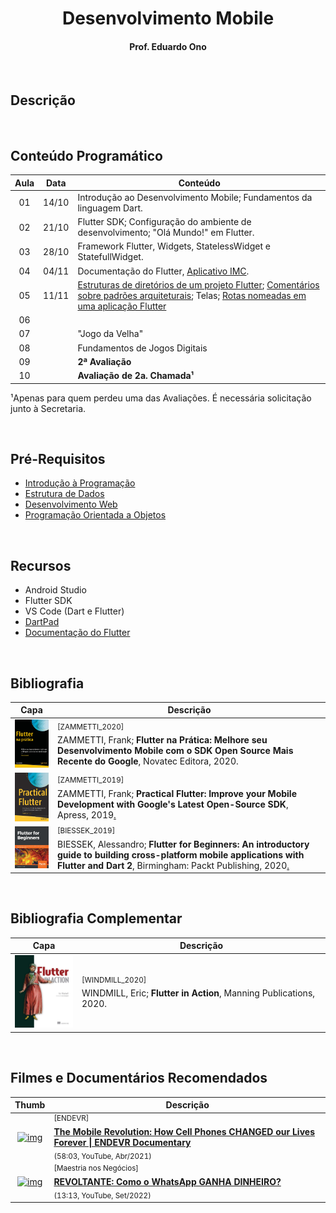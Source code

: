 <h1 align="center">Desenvolvimento Mobile</h1>

<h4 align="center">Prof. Eduardo Ono</h4>

&nbsp;

## Descrição

&nbsp;

## Conteúdo Programático

| Aula | Data | Conteúdo |
| :-:  | ---  | ---      |
| 01 | 14/10 | Introdução ao Desenvolvimento Mobile; Fundamentos da linguagem Dart.
| 02 | 21/10 | Flutter SDK; Configuração do ambiente de desenvolvimento; "Olá Mundo!" em Flutter.
| 03 | 28/10 | Framework Flutter, Widgets, StatelessWidget e StatefullWidget.
| 04 | 04/11 | Documentação do Flutter, [Aplicativo IMC].
| 05 | 11/11 | [Estruturas de diretórios de um projeto Flutter]; [Comentários sobre padrões arquiteturais]; Telas; [Rotas nomeadas em uma aplicação Flutter]
| 06 |  | 
| 07 |  | "Jogo da Velha"
| 08 |  | Fundamentos de Jogos Digitais
| 09 |  | __2ª Avaliação__
| 10 |  | __Avaliação de 2a. Chamada¹__

¹Apenas para quem perdeu uma das Avaliações. É necessária solicitação junto à Secretaria.

[01]: ./aulas/README.md#aula-01
[02]: ./aulas/README.md#aula-02
[03]: ./aulas/README.md#aula-03
[04]: ./aulas/README.md#aula-04
[05]: ./aulas/README.md#aula-05
[06]: ./aulas/README.md#aula-06
[07]: https://github.com/eduardo-ono/Jogos-Digitais
[Aplicativo IMC]: ./conteudo/flutter/dartpad-exemplos/imc/README.md
[Estruturas de diretórios de um projeto Flutter]: ./conteudo/02-fundamentos/arquitetura-de-software/padroes-arquiteturais/README.md
[Comentários sobre padrões arquiteturais]: ./conteudo/02-fundamentos/arquitetura-de-software/padroes-arquiteturais/README.md
[Rotas nomeadas em uma aplicação Flutter]: ./conteudo/flutter/rotas/
[Exemplos no DartPad]: ./conteudo/flutter/dartpad-exemplos/README.md

&nbsp;

## Pré-Requisitos

* [Introdução à Programação](https://github.com/eduardo-ono/Introducao-a-Programacao/)
* [Estrutura de Dados](https://github.com/eduardo-ono/Estrutura-de-Dados/)
* [Desenvolvimento Web](https://github.com/eduardo-ono/Desenvolvimento-Web/)
* [Programação Orientada a Objetos](https://github.com/eduardo-ono/Programacao-Orientada-a-Objetos/)

&nbsp;

## Recursos

* Android Studio
* Flutter SDK
* VS Code (Dart e Flutter)
* [DartPad](https://dartpad.dev/?null_safety=true)
* [Documentação do Flutter](https://docs.flutter.dev)

&nbsp;

## Bibliografia

| Capa | Descrição |
| :-:  | --- |
| <img src="./referencias/capas/ZAMMETTI_2020.jpg" width="100px"> | <sup>[ZAMMETTI_2020]</sup><br>ZAMMETTI, Frank; __Flutter na Prática: Melhore seu Desenvolvimento Mobile com o SDK Open Source Mais Recente do Google__, Novatec Editora, 2020.
| <img src="./referencias/capas/ZAMMETTI_2019.jpg" width="100px"> | <sup>[ZAMMETTI_2019]</sup><br> ZAMMETTI, Frank; __Practical Flutter: Improve your Mobile Development with Google's Latest Open-Source SDK__, Apress, 2019[.](https://app.box.com/s/12e9ajfceiv9n29ojq81bqegrac87fp9)
| <img src="./referencias/capas/BIESSEK_2019.jpg" width="100px"> | <sup>[BIESSEK_2019]</sup><br>BIESSEK, Alessandro; __Flutter for Beginners: An introductory guide to building cross-platform mobile applications with Flutter and Dart 2__, Birmingham: Packt Publishing, 2020[.](https://app.box.com/s/45ycchcwhei006mplhu924o5jwx1kq6o)

&nbsp;

## Bibliografia Complementar

| Capa | Descrição |
| :-:  | --- |
| <img src="./referencias/capas/WINDMILL_2020.jpg" width="100px"> | <sup>[WINDMILL_2020]</sup><br>WINDMILL, Eric; __Flutter in Action__, Manning Publications, 2020.

&nbsp;

## Filmes e Documentários Recomendados

| Thumb | Descrição |
| :-:  | --- |
| [![img](https://img.youtube.com/vi/Nwkn8kkqN94/default.jpg)](https://www.youtube.com/watch?v=Nwkn8kkqN94) | <sup>[ENDEVR]</sup><br>[__The Mobile Revolution: How Cell Phones CHANGED our Lives Forever \| ENDEVR Documentary__](https://www.youtube.com/watch?v=Nwkn8kkqN94)<br><sub>(58:03, YouTube, Abr/2021)</sub>
| [![img](https://img.youtube.com/vi/SKG7BWvCKgI/default.jpg)](https://www.youtube.com/watch?v=SKG7BWvCKgI) | <sup>[Maestria nos Negócios]</sup><br>[__REVOLTANTE: Como o WhatsApp GANHA DINHEIRO?__](https://www.youtube.com/watch?v=SKG7BWvCKgI)<br><sub>(13:13, YouTube, Set/2022)</sub> |  

&nbsp;
